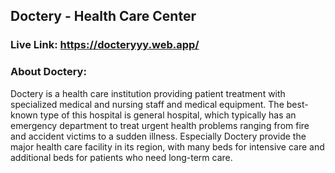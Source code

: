 ## Doctery - Health Care Center

### Live Link: https://docteryyy.web.app/

### About Doctery:
Doctery is a health care institution providing patient treatment with specialized medical and nursing staff and medical equipment. The best-known type of this hospital is general hospital, which typically has an emergency department to treat urgent health problems ranging from fire and accident victims to a sudden illness. Especially Doctery provide the major health care facility in its region, with many beds for intensive care and additional beds for patients who need long-term care.